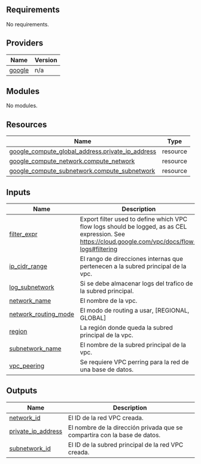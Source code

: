 ## Requirements

No requirements.

## Providers

| Name                                                      | Version |
| --------------------------------------------------------- | ------- |
| <a name="provider_google"></a> [google](#provider_google) | n/a     |

## Modules

No modules.

## Resources

| Name                                                                                                                                                      | Type     |
| --------------------------------------------------------------------------------------------------------------------------------------------------------- | -------- |
| [google_compute_global_address.private_ip_address](https://registry.terraform.io/providers/hashicorp/google/latest/docs/resources/compute_global_address) | resource |
| [google_compute_network.compute_network](https://registry.terraform.io/providers/hashicorp/google/latest/docs/resources/compute_network)                  | resource |
| [google_compute_subnetwork.compute_subnetwork](https://registry.terraform.io/providers/hashicorp/google/latest/docs/resources/compute_subnetwork)         | resource |

## Inputs

| Name                                                                                          | Description                                                                                                                                        | Type     | Default      | Required |
| --------------------------------------------------------------------------------------------- | -------------------------------------------------------------------------------------------------------------------------------------------------- | -------- | ------------ | :------: |
| <a name="input_filter_expr"></a> [filter_expr](#input_filter_expr)                            | Export filter used to define which VPC flow logs should be logged, as as CEL expression. See https://cloud.google.com/vpc/docs/flow-logs#filtering | `string` | `null`       |    no    |
| <a name="input_ip_cidr_range"></a> [ip_cidr_range](#input_ip_cidr_range)                      | El rango de direcciones internas que pertenecen a la subred principal de la vpc.                                                                   | `string` | n/a          |   yes    |
| <a name="input_log_subnetwork"></a> [log_subnetwork](#input_log_subnetwork)                   | Si se debe almacenar logs del trafico de la subred principal.                                                                                      | `bool`   | `false`      |    no    |
| <a name="input_network_name"></a> [network_name](#input_network_name)                         | El nombre de la vpc.                                                                                                                               | `string` | n/a          |   yes    |
| <a name="input_network_routing_mode"></a> [network_routing_mode](#input_network_routing_mode) | El modo de routing a usar, [REGIONAL, GLOBAL]                                                                                                      | `string` | `"REGIONAL"` |    no    |
| <a name="input_region"></a> [region](#input_region)                                           | La región donde queda la subred principal de la vpc.                                                                                               | `string` | n/a          |   yes    |
| <a name="input_subnetwork_name"></a> [subnetwork_name](#input_subnetwork_name)                | El nombre de la subred principal de la vpc.                                                                                                        | `string` | n/a          |   yes    |
| <a name="input_vpc_peering"></a> [vpc_peering](#input_vpc_peering)                            | Se requiere VPC perring para la red de una base de datos.                                                                                          | `bool`   | n/a          |   yes    |

## Outputs

| Name                                                                                      | Description                                                               |
| ----------------------------------------------------------------------------------------- | ------------------------------------------------------------------------- |
| <a name="output_network_id"></a> [network_id](#output_network_id)                         | El ID de la red VPC creada.                                               |
| <a name="output_private_ip_address"></a> [private_ip_address](#output_private_ip_address) | El nombre de la dirección privada que se compartira con la base de datos. |
| <a name="output_subnetwork_id"></a> [subnetwork_id](#output_subnetwork_id)                | El ID de la subred principal de la red VPC creada.                        |
